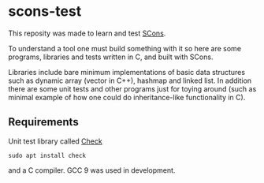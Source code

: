# scons-test

This reposity was made to learn and test [SCons](https://scons.org/).

To understand a tool one must build something with it so here are some programs, libraries and tests written in C, and built with SCons.

Libraries include bare minimum implementations of basic data structures such as dynamic array (vector in C++), hashmap and linked list. In addition there are some unit tests and other programs just for toying around (such as minimal example of how one could do inheritance-like functionality in C).

## Requirements 

Unit test library called [Check](https://libcheck.github.io/check/)

```sudo apt install check```

and a C compiler. GCC 9 was used in development.
